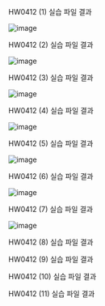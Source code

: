 HW0412 (1) 실습 파일 결과

![image](https://github.com/drawarepair/React/assets/102895287/7a52bde9-d707-45cf-b815-c61f8e449c68)

HW0412 (2) 실습 파일 결과

![image](https://github.com/drawarepair/React/assets/102895287/e310ac46-5f57-449a-a873-7dd4cfcd73d7)

HW0412 (3) 실습 파일 결과

![image](https://github.com/drawarepair/React/assets/102895287/f7f4f76d-6662-47c0-9aa7-180b0ae5c412)

HW0412 (4) 실습 파일 결과

![image](https://github.com/drawarepair/React/assets/102895287/fd5059b5-36ec-4cec-b43f-6a76b7ecb1a6)

HW0412 (5) 실습 파일 결과

![image](https://github.com/drawarepair/React/assets/102895287/3bc4316d-4f7c-4d70-8598-376924afe94b)

HW0412 (6) 실습 파일 결과

![image](https://github.com/drawarepair/React/assets/102895287/0de2bc87-a5d8-4677-a43d-7046525f7544)


HW0412 (7) 실습 파일 결과

![image](https://github.com/drawarepair/React/assets/102895287/bf2a615a-c90c-4650-b7b1-02e6d6414153)

HW0412 (8) 실습 파일 결과


HW0412 (9) 실습 파일 결과


HW0412 (10) 실습 파일 결과


HW0412 (11) 실습 파일 결과
